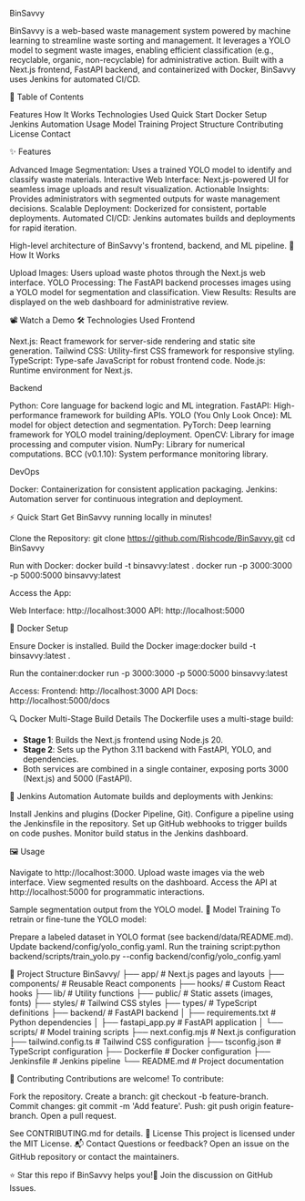BinSavvy

BinSavvy is a web-based waste management system powered by machine learning to streamline waste sorting and management. It leverages a YOLO model to segment waste images, enabling efficient classification (e.g., recyclable, organic, non-recyclable) for administrative action. Built with a Next.js frontend, FastAPI backend, and containerized with Docker, BinSavvy uses Jenkins for automated CI/CD.

📖 Table of Contents

Features
How It Works
Technologies Used
Quick Start
Docker Setup
Jenkins Automation
Usage
Model Training
Project Structure
Contributing
License
Contact

✨ Features

Advanced Image Segmentation: Uses a trained YOLO model to identify and classify waste materials.
Interactive Web Interface: Next.js-powered UI for seamless image uploads and result visualization.
Actionable Insights: Provides administrators with segmented outputs for waste management decisions.
Scalable Deployment: Dockerized for consistent, portable deployments.
Automated CI/CD: Jenkins automates builds and deployments for rapid iteration.

High-level architecture of BinSavvy's frontend, backend, and ML pipeline.
🚀 How It Works

Upload Images: Users upload waste photos through the Next.js web interface.
YOLO Processing: The FastAPI backend processes images using a YOLO model for segmentation and classification.
View Results: Results are displayed on the web dashboard for administrative review.

📽️ Watch a Demo
🛠️ Technologies Used
Frontend

Next.js: React framework for server-side rendering and static site generation.
Tailwind CSS: Utility-first CSS framework for responsive styling.
TypeScript: Type-safe JavaScript for robust frontend code.
Node.js: Runtime environment for Next.js.

Backend

Python: Core language for backend logic and ML integration.
FastAPI: High-performance framework for building APIs.
YOLO (You Only Look Once): ML model for object detection and segmentation.
PyTorch: Deep learning framework for YOLO model training/deployment.
OpenCV: Library for image processing and computer vision.
NumPy: Library for numerical computations.
BCC (v0.1.10): System performance monitoring library.

DevOps

Docker: Containerization for consistent application packaging.
Jenkins: Automation server for continuous integration and deployment.

⚡ Quick Start
Get BinSavvy running locally in minutes!

Clone the Repository:
git clone https://github.com/Rishcode/BinSavvy.git
cd BinSavvy


Run with Docker:
docker build -t binsavvy:latest .
docker run -p 3000:3000 -p 5000:5000 binsavvy:latest


Access the App:

Web Interface: http://localhost:3000
API: http://localhost:5000



🐳 Docker Setup

Ensure Docker is installed.
Build the Docker image:docker build -t binsavvy:latest .


Run the container:docker run -p 3000:3000 -p 5000:5000 binsavvy:latest


Access:
Frontend: http://localhost:3000
API Docs: http://localhost:5000/docs




🔍 Docker Multi-Stage Build Details
The Dockerfile uses a multi-stage build:
- **Stage 1**: Builds the Next.js frontend using Node.js 20.
- **Stage 2**: Sets up the Python 3.11 backend with FastAPI, YOLO, and dependencies.
- Both services are combined in a single container, exposing ports 3000 (Next.js) and 5000 (FastAPI).


🔄 Jenkins Automation
Automate builds and deployments with Jenkins:

Install Jenkins and plugins (Docker Pipeline, Git).
Configure a pipeline using the Jenkinsfile in the repository.
Set up GitHub webhooks to trigger builds on code pushes.
Monitor build status in the Jenkins dashboard.

🖼️ Usage

Navigate to http://localhost:3000.
Upload waste images via the web interface.
View segmented results on the dashboard.
Access the API at http://localhost:5000 for programmatic interactions.

Sample segmentation output from the YOLO model.
🧠 Model Training
To retrain or fine-tune the YOLO model:

Prepare a labeled dataset in YOLO format (see backend/data/README.md).
Update backend/config/yolo_config.yaml.
Run the training script:python backend/scripts/train_yolo.py --config backend/config/yolo_config.yaml



📂 Project Structure
BinSavvy/
├── app/                    # Next.js pages and layouts
├── components/             # Reusable React components
├── hooks/                 # Custom React hooks
├── lib/                   # Utility functions
├── public/                # Static assets (images, fonts)
├── styles/                # Tailwind CSS styles
├── types/                 # TypeScript definitions
├── backend/               # FastAPI backend
│   ├── requirements.txt   # Python dependencies
│   ├── fastapi_app.py     # FastAPI application
│   └── scripts/           # Model training scripts
├── next.config.mjs        # Next.js configuration
├── tailwind.config.ts     # Tailwind CSS configuration
├── tsconfig.json          # TypeScript configuration
├── Dockerfile             # Docker configuration
├── Jenkinsfile            # Jenkins pipeline
└── README.md              # Project documentation

🤝 Contributing
Contributions are welcome! To contribute:

Fork the repository.
Create a branch: git checkout -b feature-branch.
Commit changes: git commit -m 'Add feature'.
Push: git push origin feature-branch.
Open a pull request.

See CONTRIBUTING.md for details.
📜 License
This project is licensed under the MIT License.
📬 Contact
Questions or feedback? Open an issue on the GitHub repository or contact the maintainers.

⭐ Star this repo if BinSavvy helps you!💬 Join the discussion on GitHub Issues.
